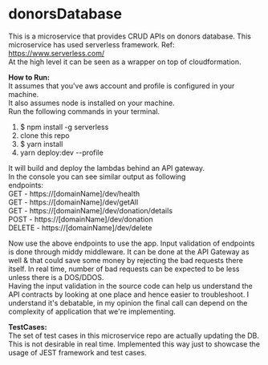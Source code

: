 # donorsDatabase
This is a microservice that provides CRUD APIs on donors database.
This microservice has used serverless framework. Ref: https://www.serverless.com/ <br>
At the high level it can be seen as a wrapper on top of cloudformation.

**How to Run:** <br>
It assumes that you've aws account and profile is configured in your machine.
<br>It also assumes node is installed on your machine.
<br>Run the following commands in your terminal. 
1. $ npm install -g serverless
2. clone this repo
3. $ yarn install
4. yarn deploy:dev --profile <yourAWSProfileName>

It will build and deploy the lambdas behind an API gateway.
<br> In the console you can see similar output as following 
<br>
endpoints:
<br>
GET - https://[domainName]/dev/health
<br>
GET - https://[domainName]/dev/getAll
<br>
GET - https://[domainName]/dev/donation/details
<br>
POST - https://[domainName]/dev/donation
<br>
DELETE - https://[domainName]/dev/delete
<br>

Now use the above endpoints to use the app.
Input validation of endpoints is done through middy middleware. It can be done at the API Gateway as well & that could save some money by rejecting the bad requests there itself.
In real time, number of bad requests can be expected to be less unless there is a DOS/DDOS.
<br>
Having the input validation in the source code can help us understand the API contracts by looking at one place and hence easier to troubleshoot.
I understand it's debatable, in my opinion the final call can depend on the complexity of application that we're implementing.

**TestCases:**
<br>
The set of test cases in this microservice repo are actually updating the DB.
<br>
This is not desirable in real time. Implemented this way just to showcase the usage of JEST framework and test cases.



